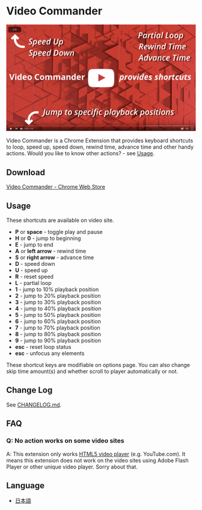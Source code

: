 # Video Commander
![videocommander](src/images/videocommander_screenshot.png)

Video Commander is a Chrome Extension that provides keyboard shortcuts to loop, speed up, speed down, rewind time, advance time and other handy actions. Would you like to know other actions? - see [Usage](#usage).

## Download
[Video Commander - Chrome Web Store](https://chrome.google.com/webstore/detail/video-commander/eadjicgcnpgfmklebobjkhlippgepdii)

## Usage
These shortcuts are available on video site.

* **P** or **space** - toggle play and pause
* **H** or **0** - jump to beginning
* **E** - jump to end
* **A** or **left arrow** - rewind time
* **S** or **right arrow** - advance time
* **D** - speed down
* **U** - speed up
* **R** - reset speed
* **L** - partial loop
* **1** - jump to 10% playback position
* **2** - jump to 20% playback position
* **3** - jump to 30% playback position
* **4** - jump to 40% playback position
* **5** - jump to 50% playback position
* **6** - jump to 60% playback position
* **7** - jump to 70% playback position
* **8** - jump to 80% playback position
* **9** - jump to 90% playback position
* **esc** - reset loop status
* **esc** - unfocus any elements

These shortcut keys are modifiable on options page. You can also change skip time amount(s) and whether scroll to player automatically or not.

## Change Log
See [CHANGELOG.md](https://github.com/noraworld/videocommander/blob/master/CHANGELOG.md).

## FAQ
### Q: No action works on some video sites
A: This extension only works [HTML5 video player](http://www.w3schools.com/html/html5_video.asp) (e.g. YouTube.com). It means this extension does not work on the video sites using Adobe Flash Player or other unique video player. Sorry about that.

## Language
* [日本語](https://github.com/noraworld/videocommander/blob/master/README_jp.md)
